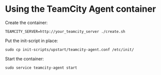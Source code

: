 # Using the TeamCity Agent container

Create the container:

    TEAMCITY_SERVER=http://your_teamcity_server ./create.sh
    
Put the init-script in place:

    sudo cp init-scripts/upstart/teamcity-agent.conf /etc/init/
    
Start the container:

    sudo service teamcity-agent start
